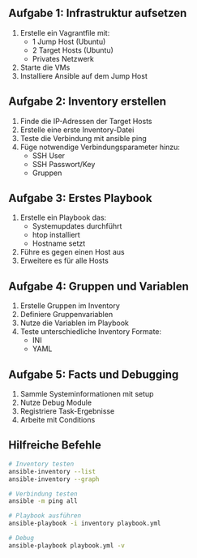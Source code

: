 ## Aufgabe 1: Infrastruktur aufsetzen

1. Erstelle ein Vagrantfile mit:
   - 1 Jump Host (Ubuntu)
   - 2 Target Hosts (Ubuntu)
   - Privates Netzwerk
2. Starte die VMs
3. Installiere Ansible auf dem Jump Host

## Aufgabe 2: Inventory erstellen

1. Finde die IP-Adressen der Target Hosts
2. Erstelle eine erste Inventory-Datei
3. Teste die Verbindung mit ansible ping
4. Füge notwendige Verbindungsparameter hinzu:
   - SSH User
   - SSH Passwort/Key
   - Gruppen

## Aufgabe 3: Erstes Playbook

1. Erstelle ein Playbook das:
   - Systemupdates durchführt
   - htop installiert
   - Hostname setzt
2. Führe es gegen einen Host aus
3. Erweitere es für alle Hosts

## Aufgabe 4: Gruppen und Variablen

1. Erstelle Gruppen im Inventory
2. Definiere Gruppenvariablen
3. Nutze die Variablen im Playbook
4. Teste unterschiedliche Inventory Formate:
   - INI
   - YAML

## Aufgabe 5: Facts und Debugging

1. Sammle Systeminformationen mit setup
2. Nutze Debug Module
3. Registriere Task-Ergebnisse
4. Arbeite mit Conditions

## Hilfreiche Befehle

```bash
# Inventory testen
ansible-inventory --list
ansible-inventory --graph

# Verbindung testen
ansible -m ping all

# Playbook ausführen
ansible-playbook -i inventory playbook.yml

# Debug
ansible-playbook playbook.yml -v
```
